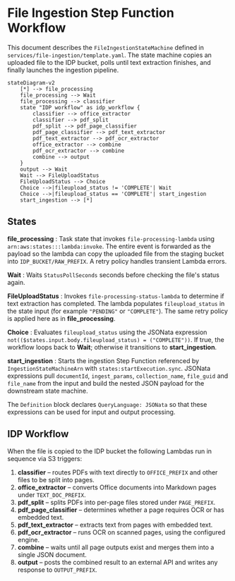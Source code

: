 # File Ingestion Step Function Workflow

This document describes the `FileIngestionStateMachine` defined in
`services/file-ingestion/template.yaml`. The state machine copies an uploaded
file to the IDP bucket, polls until text extraction finishes, and finally
launches the ingestion pipeline.

```mermaid
stateDiagram-v2
    [*] --> file_processing
    file_processing --> Wait
    file_processing --> classifier
    state "IDP workflow" as idp_workflow {
        classifier --> office_extractor
        classifier --> pdf_split
        pdf_split --> pdf_page_classifier
        pdf_page_classifier --> pdf_text_extractor
        pdf_text_extractor --> pdf_ocr_extractor
        office_extractor --> combine
        pdf_ocr_extractor --> combine
        combine --> output
    }
    output --> Wait
    Wait --> FileUploadStatus
    FileUploadStatus --> Choice
    Choice -->|fileupload_status != 'COMPLETE'| Wait
    Choice -->|fileupload_status == 'COMPLETE'| start_ingestion
    start_ingestion --> [*]
```

## States

**file_processing**
: Task state that invokes `file-processing-lambda` using
  `arn:aws:states:::lambda:invoke`. The entire event is forwarded as the payload
  so the lambda can copy the uploaded file from the staging bucket into
  `IDP_BUCKET/RAW_PREFIX`. A retry policy handles transient Lambda errors.

**Wait**
: Waits `StatusPollSeconds` seconds before checking the file's status again.

**FileUploadStatus**
: Invokes `file-processing-status-lambda` to determine if text extraction has
  completed. The lambda populates `fileupload_status` in the state input
  (for example `"PENDING"` or `"COMPLETE"`). The same retry policy is applied
  here as in **file_processing**.

**Choice**
: Evaluates `fileupload_status` using the JSONata expression
  `not(($states.input.body.fileupload_status) = ("COMPLETE"))`. If true, the
  workflow loops back to **Wait**; otherwise it transitions to
  **start_ingestion**.

**start_ingestion**
: Starts the ingestion Step Function referenced by `IngestionStateMachineArn`
  with `states:startExecution.sync`. JSONata expressions pull `documentId`,
  `ingest_params`, `collection_name`, `file_guid` and `file_name` from the input
  and build the nested JSON payload for the downstream state machine.

The `Definition` block declares `QueryLanguage: JSONata` so that these
expressions can be used for input and output processing.

## IDP Workflow

When the file is copied to the IDP bucket the following Lambdas run in
sequence via S3 triggers:

1. **classifier** – routes PDFs with text directly to `OFFICE_PREFIX` and other
   files to be split into pages.
2. **office_extractor** – converts Office documents into Markdown pages under
   `TEXT_DOC_PREFIX`.
3. **pdf_split** – splits PDFs into per-page files stored under `PAGE_PREFIX`.
4. **pdf_page_classifier** – determines whether a page requires OCR or has
   embedded text.
5. **pdf_text_extractor** – extracts text from pages with embedded text.
6. **pdf_ocr_extractor** – runs OCR on scanned pages, using the configured
   engine.
7. **combine** – waits until all page outputs exist and merges them into a
   single JSON document.
8. **output** – posts the combined result to an external API and writes any
   response to `OUTPUT_PREFIX`.
